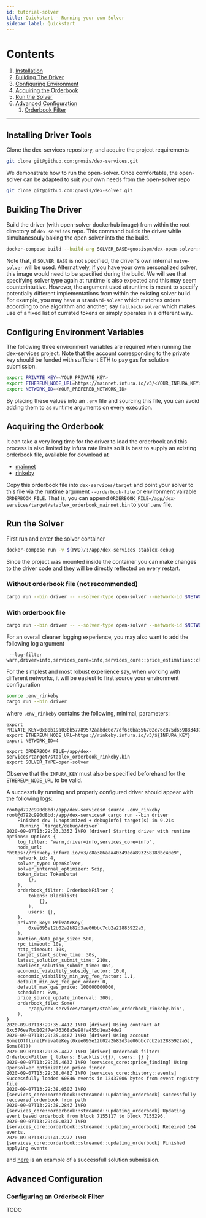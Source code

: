 ```yaml
---
id: tutorial-solver
title: Quickstart - Running your own Solver
sidebar_label: Quickstart
---
```


#

# Contents

1. [Installation](#installing-driver-tools)
2. [Building The Driver](#building-the-driver)
3. [Configuring Environment](#configuring-environment-variables)
4. [Acquiring the Orderbook](#acquiring-the-orderbook)
5. [Run the Solver](#run-the-solver)
6. [Advanced Configuration](#advanced-configuration)
   1. [Orderbook Filter](#Configuring-an-Orderbook-Filter)

---

## Installing Driver Tools

Clone the dex-services repository, and acquire the project requirements

```sh
git clone git@github.com:gnosis/dex-services.git
```

We demonstrate how to run the open-solver. Once comfortable, the open-solver can be adapted to suit your own needs from the open-solver repo

```sh
git clone git@github.com:gnosis/dex-solver.git
```

## Building The Driver

Build the driver (with open-solver dockerhub image) from within the root directory of `dex-services` repo. This command builds the driver while simultanesouly baking the open solver into the the build.

```sh
docker-compose build --build-arg SOLVER_BASE=gnosispm/dex-open-solver:master stablex-debug
```

Note that, if `SOLVER_BASE` is not specified, the driver's own internal `naive-solver` will be used. Alternatively, if you have your own personalized solver, this image would need to be specified during the build.
We will see that specifying solver type again at runtime is also expected and this may seem counterintuitive.
However, the argument used at runtime is meant to specify potentially different implementations from within the existing solver build.
For example, you may have a `standard-solver` which matches orders according to one algorithm and another, say `fallback-solver` which makes use of a fixed list of currated tokens or simply operates in a different way.

## Configuring Environment Variables

The following three environment variables are required when running the dex-services project.
Note that the account corresponding to the private key should be funded with sufficient ETH to pay gas for solution submission.

```sh
export PRIVATE_KEY=<YOUR_PRIVATE_KEY>
export ETHEREUM_NODE_URL=https://mainnet.infura.io/v3/<YOUR_INFURA_KEY>
export NETWORK_ID=<YOUR_PREFERED_NETWORK_ID>
```

By placing these values into an `.env` file and sourcing this file, you can avoid adding them to as runtime arguments on every execution.

## Acquiring the Orderbook

It can take a very long time for the driver to load the orderbook and this process is also limited by infura rate limits so it is best to supply an existing orderbook file, available for download at

- [mainnet](https://gnosis-dfusion-volume-mainnet.s3.amazonaws.com/stablex_orderbook_mainnet.bin)
- [rinkeby](https://gnosis-dfusion-volume-rinkeby.s3.amazonaws.com/stablex_orderbook_rinkeby.bin)

Copy this orderbook file into `dex-services/target` and point your solver to this file via the runtime argument `--orderbook-file` or environment vairable `ORDERBOOK_FILE`. That is, you can append `ORDERBOOK_FILE=/app/dex-services/target/stablex_orderbook_mainnet.bin` to your `.env` file.

## Run the Solver

First run and enter the solver container

```sh
docker-compose run -v $(PWD)/:/app/dex-services stablex-debug
```

Since the project was mounted inside the container you can make changes to the driver code and they will be directly reflected on every restart.

### Without orderbook file (not recommended)

```sh
cargo run --bin driver -- --solver-type open-solver --network-id $NETWORK_ID --node-url $ETHEREUM_NODE_URL --private-key $PRIVATE_KEY
```

### With orderbook file

```sh
cargo run --bin driver -- --solver-type open-solver --network-id $NETWORK_ID --node-url $ETHEREUM_NODE_URL --private-key $PRIVATE_KEY --orderbook-file /app/dex-services/target/stablex_orderbook_mainnet.bin
```

For an overall cleaner logging experience, you may also want to add the following log argument

```
 --log-filter warn,driver=info,services_core=info,services_core::price_estimation::clients::generic_client=error
```

For the simplest and most robust experience say, when working with different networks, it will be easiest to first source your environment configuration

```sh
source .env_rinkeby
cargo run --bin driver
```

where `.env_rinkeby` contains the following, minimal, parameters:

```
export PRIVATE_KEY=0x80b19a03bb57789572aabdc0e77df6c0ba556702c76c875d6598834392196610
export ETHEREUM_NODE_URL=https://rinkeby.infura.io/v3/${INFURA_KEY}
export NETWORK_ID=4

export ORDERBOOK_FILE=/app/dex-services/target/stablex_orderbook_rinkeby.bin
export SOLVER_TYPE=open-solver
```

Observe that the `INFURA_KEY` must also be specified beforehand for the `ETHEREUM_NODE_URL` to be valid.

A successfully running and properly configured driver should appear with the following logs:

```
root@d792c990d8bd:/app/dex-services# source .env_rinkeby
root@d792c990d8bd:/app/dex-services# cargo run --bin driver
    Finished dev [unoptimized + debuginfo] target(s) in 9.21s
     Running `target/debug/driver`
2020-09-07T13:29:33.335Z INFO [driver] Starting driver with runtime options: Options {
    log_filter: "warn,driver=info,services_core=info",
    node_url: "https://rinkeby.infura.io/v3/c8a386aaa40349eda89325818dbc40e9",
    network_id: 4,
    solver_type: OpenSolver,
    solver_internal_optimizer: Scip,
    token_data: TokenData(
        {},
    ),
    orderbook_filter: OrderbookFilter {
        tokens: Blacklist(
            {},
        ),
        users: {},
    },
    private_key: PrivateKey(
        0xee095e12b02a2b82d3ae06bbc7cb2a22885922a5,
    ),
    auction_data_page_size: 500,
    rpc_timeout: 10s,
    http_timeout: 10s,
    target_start_solve_time: 30s,
    latest_solution_submit_time: 210s,
    earliest_solution_submit_time: 0ns,
    economic_viability_subsidy_factor: 10.0,
    economic_viability_min_avg_fee_factor: 1.1,
    default_min_avg_fee_per_order: 0,
    default_max_gas_price: 100000000000,
    scheduler: Evm,
    price_source_update_interval: 300s,
    orderbook_file: Some(
        "/app/dex-services/target/stablex_orderbook_rinkeby.bin",
    ),
}
2020-09-07T13:29:35.441Z INFO [driver] Using contract at 0xc576ea7bd102f7e476368a5e98fa455d1ea34de2
2020-09-07T13:29:35.446Z INFO [driver] Using account Some(Offline(PrivateKey(0xee095e12b02a2b82d3ae06bbc7cb2a22885922a5), Some(4)))
2020-09-07T13:29:35.447Z INFO [driver] Orderbook filter: OrderbookFilter { tokens: Blacklist({}), users: {} }
2020-09-07T13:29:35.463Z INFO [services_core::price_finding] Using OpenSolver optimization price finder
2020-09-07T13:29:38.048Z INFO [services_core::history::events] Successfully loaded 60846 events in 12437006 bytes from event registry file
2020-09-07T13:29:38.050Z INFO [services_core::orderbook::streamed::updating_orderbook] successfully recovered orderbook from path
2020-09-07T13:29:38.284Z INFO [services_core::orderbook::streamed::updating_orderbook] Updating event based orderbook from block 7155117 to block 7155296.
2020-09-07T13:29:40.031Z INFO [services_core::orderbook::streamed::updating_orderbook] Received 164 events.
2020-09-07T13:29:41.227Z INFO [services_core::orderbook::streamed::updating_orderbook] Finished applying events
```

and [here](https://rinkeby.etherscan.io/tx/0xef93563c9c79708a613fb77978bff974672679270f9b51f98c19a8ce90d35260) is an example of a successfull solution submission.

## Advanced Configuration

### Configuring an Orderbook Filter

TODO
